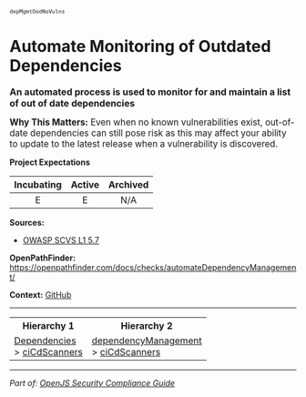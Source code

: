 <span style="font-size:0.8em;"><code>depMgmtOodNoVulns</code></span>  
# Automate Monitoring of Outdated Dependencies


<span style="font-size:1.15em;"><b>An automated process is used to monitor for and maintain a list of out of date dependencies</b></span>

<span style="font-size:1.1em;"><b>Why This Matters:</b> Even when no known vulnerabilities exist, out-of-date dependencies can still pose risk as this may affect your ability to update to the latest release when a vulnerability is discovered.</span>

**Project Expectations**

<div align="center">

| Incubating | Active | Archived |
|:-----------:|:--------:|:----------:|
| E | E | N/A |

</div>




**Sources:**
- [OWASP SCVS L1 5.7](https://scvs.owasp.org/scvs/v5-component-analysis/)

**OpenPathFinder:** https://openpathfinder.com/docs/checks/automateDependencyManagement/

**Context:** [GitHub](../context-GitHub.md)



---

<table>
<tr>
  <th align="center">Hierarchy 1</th>
  <th align="center">Hierarchy 2</th>
</tr>
<tr>
  <td>
    <a href="../Dependencies">Dependencies</a><br> > 
    <a href="../ciCdScanners">ciCdScanners</a>
  </td>
  <td>
    <a href="../dependencyManagement">dependencyManagement</a><br> >
    <a href="../ciCdScanners">ciCdScanners</a>
  </td>
</tr>
</table>

---

*Part of: [OpenJS Security Compliance Guide](../README.md)* 